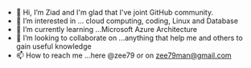 - 👋 Hi, I’m Ziad and I'm glad that I've joint GitHub community.
- 👀 I’m interested in ... cloud computing, coding, Linux and Database
- 🌱 I’m currently learning ...Microsoft Azure Architecture
- 💞️ I’m looking to collaborate on ...anything that help me and others to gain useful knowledge
- 📫 How to reach me ...here @zee79 or on zee79man@gmail.com

<!---
zee79/zee79 is a ✨ special ✨ repository because its `README.md` (this file) appears on your GitHub profile.
You can click the Preview link to take a look at your changes.
--->
